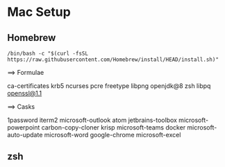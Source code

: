 # Mac Setup

## Homebrew

`/bin/bash -c "$(curl -fsSL https://raw.githubusercontent.com/Homebrew/install/HEAD/install.sh)"`

==> Formulae

ca-certificates	krb5		ncurses		pcre
freetype	libpng		openjdk@8	zsh		libpq		openssl@1.1

==> Casks

1password		iterm2			microsoft-outlook
atom			jetbrains-toolbox	microsoft-powerpoint
carbon-copy-cloner	krisp			microsoft-teams
docker			microsoft-auto-update	microsoft-word
google-chrome		microsoft-excel

## zsh
